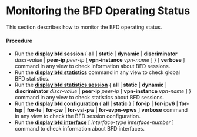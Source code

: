 Monitoring the BFD Operating Status
===================================

This section describes how to monitor the BFD operating status.

#### Procedure

* Run the [**display bfd session**](cmdqueryname=display+bfd+session) { **all** | **static** | **dynamic** | **discriminator** *discr-value* | **peer-ip** *peer-ip* [ **vpn-instance** *vpn-name* ] } [ **verbose** ] command in any view to check information about BFD sessions.
* Run the [**display bfd statistics**](cmdqueryname=display+bfd+statistics) command in any view to check global BFD statistics.
* Run the [**display bfd statistics session**](cmdqueryname=display+bfd+statistics+session) { **all** | **static** | **dynamic** | **discriminator** *discr-value* | **peer-ip** *peer-ip* [ **vpn-instance** *vpn-name* ] } command in any view to check statistics about BFD sessions.
* Run the [**display bfd configuration**](cmdqueryname=display+bfd+configuration) { **all** | **static** } [ **for-ip** | **for-ipv6** | **for-lsp** | **for-te** | **for-pw** | **for-vsi-pw** | **for-evpn-vpws** ] **verbose**  command in any view to check the BFD session configuration.
* Run the [**display bfd interface**](cmdqueryname=display+bfd+interface) [ *interface-type* *interface-number* ] command to check information about BFD interfaces.
